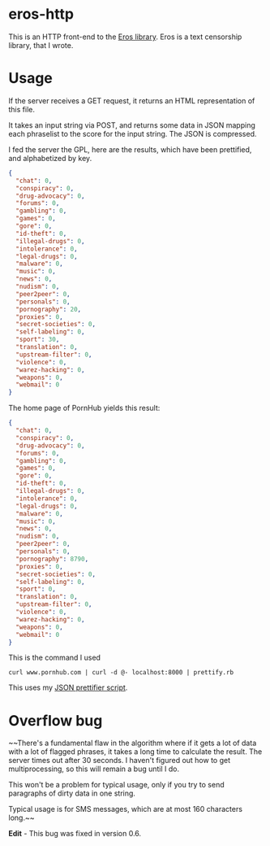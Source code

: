 # eros-http

This is an HTTP front-end to the
[Eros library](https://github.com/pharpend/eros). Eros is a text censorship
library, that I wrote.

# Usage

If the server receives a GET request, it returns an HTML representation of this
file.

It takes an input string via POST, and returns some data in JSON mapping each
phraselist to the score for the input string. The JSON is compressed.

I fed the server the GPL, here are the results, which have been prettified, and
alphabetized by key.

```json
{
  "chat": 0,
  "conspiracy": 0,
  "drug-advocacy": 0,
  "forums": 0,
  "gambling": 0,
  "games": 0,
  "gore": 0,
  "id-theft": 0,
  "illegal-drugs": 0,
  "intolerance": 0,
  "legal-drugs": 0,
  "malware": 0,
  "music": 0,
  "news": 0,
  "nudism": 0,
  "peer2peer": 0,
  "personals": 0,
  "pornography": 20,
  "proxies": 0,
  "secret-societies": 0,
  "self-labeling": 0,
  "sport": 30,
  "translation": 0,
  "upstream-filter": 0,
  "violence": 0,
  "warez-hacking": 0,
  "weapons": 0,
  "webmail": 0
}
```

The home page of PornHub yields this result:

```json
{
  "chat": 0,
  "conspiracy": 0,
  "drug-advocacy": 0,
  "forums": 0,
  "gambling": 0,
  "games": 0,
  "gore": 0,
  "id-theft": 0,
  "illegal-drugs": 0,
  "intolerance": 0,
  "legal-drugs": 0,
  "malware": 0,
  "music": 0,
  "news": 0,
  "nudism": 0,
  "peer2peer": 0,
  "personals": 0,
  "pornography": 8790,
  "proxies": 0,
  "secret-societies": 0,
  "self-labeling": 0,
  "sport": 0,
  "translation": 0,
  "upstream-filter": 0,
  "violence": 0,
  "warez-hacking": 0,
  "weapons": 0,
  "webmail": 0
}
```

This is the command I used

    curl www.pornhub.com | curl -d @- localhost:8000 | prettify.rb

This uses my
[JSON prettifier script](https://raw.githubusercontent.com/pharpend/dotfiles/master/bin/prettify.rb).

# Overflow bug

~~There's a fundamental flaw in the algorithm where if it gets a lot of data
with a lot of flagged phrases, it takes a long time to calculate the result. The
server times out after 30 seconds. I haven't figured out how to get
multiprocessing, so this will remain a bug until I do.

This won't be a problem for typical usage, only if you try to send paragraphs of
dirty data in one string.

Typical usage is for SMS messages, which are at most 160 characters long.~~

**Edit** - This bug was fixed in version 0.6.
